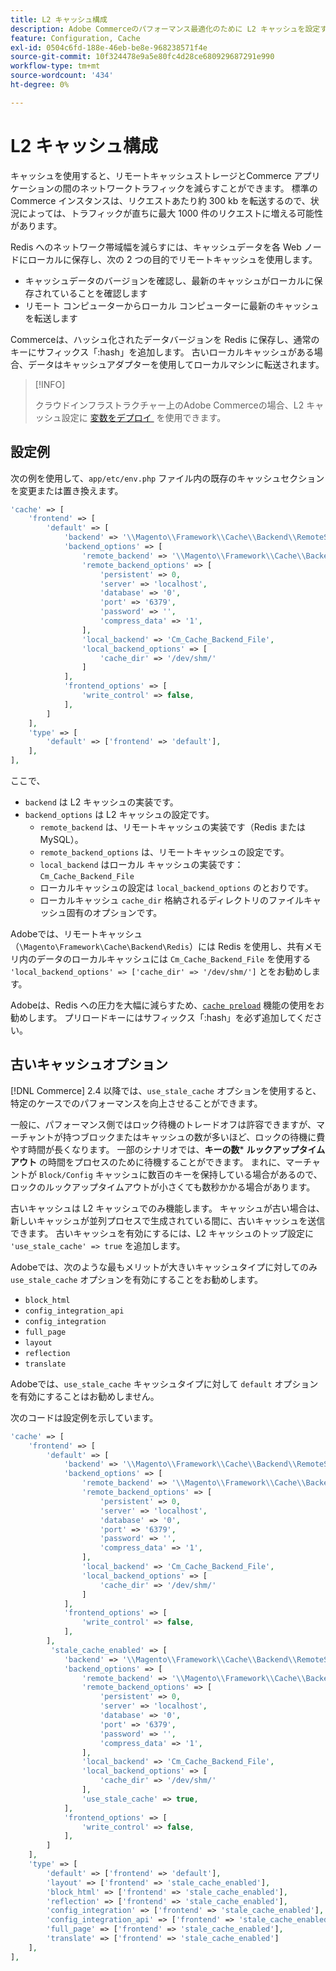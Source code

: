 ```yaml
---
title: L2 キャッシュ構成
description: Adobe Commerceのパフォーマンス最適化のために L2 キャッシュを設定する方法を説明します。 設定手順とネットワークトラフィック削減テクニックについて説明します。
feature: Configuration, Cache
exl-id: 0504c6fd-188e-46eb-be8e-968238571f4e
source-git-commit: 10f324478e9a5e80fc4d28ce680929687291e990
workflow-type: tm+mt
source-wordcount: '434'
ht-degree: 0%

---
```


# L2 キャッシュ構成

キャッシュを使用すると、リモートキャッシュストレージとCommerce アプリケーションの間のネットワークトラフィックを減らすことができます。 標準のCommerce インスタンスは、リクエストあたり約 300 kb を転送するので、状況によっては、トラフィックが直ちに最大 1000 件のリクエストに増える可能性があります。

Redis へのネットワーク帯域幅を減らすには、キャッシュデータを各 Web ノードにローカルに保存し、次の 2 つの目的でリモートキャッシュを使用します。

- キャッシュデータのバージョンを確認し、最新のキャッシュがローカルに保存されていることを確認します
- リモート コンピューターからローカル コンピューターに最新のキャッシュを転送します

Commerceは、ハッシュ化されたデータバージョンを Redis に保存し、通常のキーにサフィックス「:hash」を追加します。 古いローカルキャッシュがある場合、データはキャッシュアダプターを使用してローカルマシンに転送されます。

>[!INFO]
>
>クラウドインフラストラクチャー上のAdobe Commerceの場合、L2 キャッシュ設定に [&#x200B; 変数をデプロイ &#x200B;](https://experienceleague.adobe.com/docs/commerce-cloud-service/user-guide/configure/env/stage/variables-deploy.html?lang=ja#redis_backend) を使用できます。

## 設定例

次の例を使用して、`app/etc/env.php` ファイル内の既存のキャッシュセクションを変更または置き換えます。

```php
'cache' => [
    'frontend' => [
        'default' => [
            'backend' => '\\Magento\\Framework\\Cache\\Backend\\RemoteSynchronizedCache',
            'backend_options' => [
                'remote_backend' => '\\Magento\\Framework\\Cache\\Backend\\Redis',
                'remote_backend_options' => [
                    'persistent' => 0,
                    'server' => 'localhost',
                    'database' => '0',
                    'port' => '6379',
                    'password' => '',
                    'compress_data' => '1',
                ],
                'local_backend' => 'Cm_Cache_Backend_File',
                'local_backend_options' => [
                    'cache_dir' => '/dev/shm/'
                ]
            ],
            'frontend_options' => [
                'write_control' => false,
            ],
        ]
    ],
    'type' => [
        'default' => ['frontend' => 'default'],
    ],
],
```

ここで、

- `backend` は L2 キャッシュの実装です。
- `backend_options` は L2 キャッシュの設定です。
   - `remote_backend` は、リモートキャッシュの実装です（Redis または MySQL）。
   - `remote_backend_options` は、リモートキャッシュの設定です。
   - `local_backend` はローカル キャッシュの実装です：`Cm_Cache_Backend_File`
   - ローカルキャッシュの設定は `local_backend_options` のとおりです。
   - ローカルキャッシュ `cache_dir` 格納されるディレクトリのファイルキャッシュ固有のオプションです。

Adobeでは、リモートキャッシュ（`\Magento\Framework\Cache\Backend\Redis`）には Redis を使用し、共有メモリ内のデータのローカルキャッシュには `Cm_Cache_Backend_File` を使用する `'local_backend_options' => ['cache_dir' => '/dev/shm/']` とをお勧めします。

Adobeは、Redis への圧力を大幅に減らすため、[`cache preload`](redis-pg-cache.md#redis-preload-feature) 機能の使用をお勧めします。 プリロードキーにはサフィックス「:hash」を必ず追加してください。

## 古いキャッシュオプション

[!DNL Commerce] 2.4 以降では、`use_stale_cache` オプションを使用すると、特定のケースでのパフォーマンスを向上させることができます。

一般に、パフォーマンス側ではロック待機のトレードオフは許容できますが、マーチャントが持つブロックまたはキャッシュの数が多いほど、ロックの待機に費やす時間が長くなります。 一部のシナリオでは、**キーの数**\* **ルックアップタイムアウト** の時間をプロセスのために待機することができます。 まれに、マーチャントが `Block/Config` キャッシュに数百のキーを保持している場合があるので、ロックのルックアップタイムアウトが小さくても数秒かかる場合があります。

古いキャッシュは L2 キャッシュでのみ機能します。 キャッシュが古い場合は、新しいキャッシュが並列プロセスで生成されている間に、古いキャッシュを送信できます。 古いキャッシュを有効にするには、L2 キャッシュのトップ設定に `'use_stale_cache' => true` を追加します。

Adobeでは、次のような最もメリットが大きいキャッシュタイプに対してのみ `use_stale_cache` オプションを有効にすることをお勧めします。

- `block_html`
- `config_integration_api`
- `config_integration`
- `full_page`
- `layout`
- `reflection`
- `translate`

Adobeでは、`use_stale_cache` キャッシュタイプに対して `default` オプションを有効にすることはお勧めしません。

次のコードは設定例を示しています。

```php
'cache' => [
    'frontend' => [
        'default' => [
            'backend' => '\\Magento\\Framework\\Cache\\Backend\\RemoteSynchronizedCache',
            'backend_options' => [
                'remote_backend' => '\\Magento\\Framework\\Cache\\Backend\\Redis',
                'remote_backend_options' => [
                    'persistent' => 0,
                    'server' => 'localhost',
                    'database' => '0',
                    'port' => '6379',
                    'password' => '',
                    'compress_data' => '1',
                ],
                'local_backend' => 'Cm_Cache_Backend_File',
                'local_backend_options' => [
                    'cache_dir' => '/dev/shm/'
                ]
            ],
            'frontend_options' => [
                'write_control' => false,
            ],
        ],
         'stale_cache_enabled' => [
            'backend' => '\\Magento\\Framework\\Cache\\Backend\\RemoteSynchronizedCache',
            'backend_options' => [
                'remote_backend' => '\\Magento\\Framework\\Cache\\Backend\\Redis',
                'remote_backend_options' => [
                    'persistent' => 0,
                    'server' => 'localhost',
                    'database' => '0',
                    'port' => '6379',
                    'password' => '',
                    'compress_data' => '1',
                ],
                'local_backend' => 'Cm_Cache_Backend_File',
                'local_backend_options' => [
                    'cache_dir' => '/dev/shm/'
                ],
                'use_stale_cache' => true,
            ],
            'frontend_options' => [
                'write_control' => false,
            ],
        ]
    ],
    'type' => [
        'default' => ['frontend' => 'default'],
        'layout' => ['frontend' => 'stale_cache_enabled'],
        'block_html' => ['frontend' => 'stale_cache_enabled'],
        'reflection' => ['frontend' => 'stale_cache_enabled'],
        'config_integration' => ['frontend' => 'stale_cache_enabled'],
        'config_integration_api' => ['frontend' => 'stale_cache_enabled'],
        'full_page' => ['frontend' => 'stale_cache_enabled'],
        'translate' => ['frontend' => 'stale_cache_enabled']
    ],
],
```
